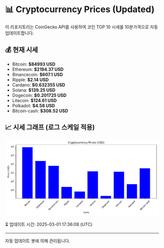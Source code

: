 
# 📊 Cryptocurrency Prices (Updated)

이 리포지토리는 CoinGecko API를 사용하여 코인 TOP 10 시세를 10분가격으로 자동 업데이트합니다.

## 💰 현재 시세
- Bitcoin: **$84993 USD**
- Ethereum: **$2194.37 USD**
- Binancecoin: **$607.1 USD**
- Ripple: **$2.14 USD**
- Cardano: **$0.632355 USD**
- Solana: **$139.25 USD**
- Dogecoin: **$0.201725 USD**
- Litecoin: **$124.61 USD**
- Polkadot: **$4.58 USD**
- Bitcoin-cash: **$308.52 USD**

## 📈 시세 그래프 (로그 스케일 적용)
![Crypto Prices](crypto_prices.png)

⏳ 업데이트 시간: 2025-03-01 17:36:08 (UTC)

---
자동 업데이트 봇에 의해 관리됩니다.
